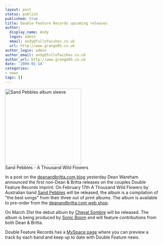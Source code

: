 ```yaml
---
layout: post
status: publish
published: true
title: Double Feature Records upcoming releases
author:
  display_name: Andy
  login: admin
  email: andy@fullofwishes.co.uk
  url: http://www.grange85.co.uk
author_login: admin
author_email: andy@fullofwishes.co.uk
author_url: http://www.grange85.co.uk
date: '2009-01-14'
categories:
- news
tags: []
---
```

<div class="imagebox-a"><img src="https://media.fullofwishes.co.uk/ahfow/uploads/2009/01/sandpebb_a_thousand_wild_flowers_72dpi_250px_rgb.jpg" alt="Sand Pebbles album sleeve" title="sandpebb_a_thousand_wild_flowers_72dpi_250px_rgb" width="250" height="250" class="size-full wp-image-993" /><br/>Sand Pebbles - A Thousand Wild Flowers</div>
<p>In a post on the <a href="http://www.deanandbritta.com/blog/?p=225">deanandbritta.com blog</a> yesterday Dean Wareham announced the first non-Dean & Britta releases on the couples Double Feature Records imprint. On February 17th A Thousand Wild Flowers by Australian band <a href="http://www.myspace.com/sandpebbles">Sand Pebbles</a> will be released, the album is a compilation of "the best songs" from their three out of print albums. The album is available to pre-order from the <a href="http://www.deanandbritta.com/shop.htm">deanandbritta.com web shop</a>.</p>
<p>On March 31st the debut album by <a href="http://www.myspace.com/chevalsombre">Cheval Sombre</a> will be released. The album is being produced by <a href="http://www.sonic-boom.info/">Sonic Boom</a> and will feature contributions from both Dean & Britta.</p>
<p>Double Feature Records has a <a href="http://www.myspace.com/doublefeaturerecords">MySpace page</a> where you can preview a track by each band and keep up to date with Double Feature news.</p>
